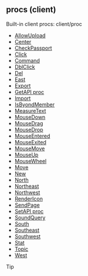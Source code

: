 ## procs (client)


Built-in client procs:
client/proc
+   [AllowUpload](/ref/client/proc/AllowUpload.md) 
+   [Center](/ref/client/proc/Center.md) 
+   [CheckPassport](/ref/client/proc/CheckPassport.md) 
+   [Click](/ref/client/proc/Click.md) 
+   [Command](/ref/client/proc/Command.md) 
+   [DblClick](/ref/client/proc/DblClick.md) 
+   [Del](/ref/client/proc/Del.md) 
+   [East](/ref/client/proc/East.md) 
+   [Export](/ref/client/proc/Export.md) 
+   [GetAPI proc](/ref/client/proc/GetAPI.md) 
+   [Import](/ref/client/proc/Import.md) 
+   [IsByondMember](/ref/client/proc/IsByondMember.md) 
+   [MeasureText](/ref/client/proc/MeasureText.md) 
+   [MouseDown](/ref/client/proc/MouseDown.md) 
+   [MouseDrag](/ref/client/proc/MouseDrag.md) 
+   [MouseDrop](/ref/client/proc/MouseDrop.md) 
+   [MouseEntered](/ref/client/proc/MouseEntered.md) 
+   [MouseExited](/ref/client/proc/MouseExited.md) 
+   [MouseMove](/ref/client/proc/MouseMove.md) 
+   [MouseUp](/ref/client/proc/MouseUp.md) 
+   [MouseWheel](/ref/client/proc/MouseWheel.md) 
+   [Move](/ref/client/proc/Move.md) 
+   [New](/ref/client/proc/New.md) 
+   [North](/ref/client/proc/North.md) 
+   [Northeast](/ref/client/proc/Northeast.md) 
+   [Northwest](/ref/client/proc/Northwest.md) 
+   [RenderIcon](/ref/client/proc/RenderIcon.md) 
+   [SendPage](/ref/client/proc/SendPage.md) 
+   [SetAPI proc](/ref/client/proc/SetAPI.md) 
+   [SoundQuery](/ref/client/proc/SoundQuery.md) 
+   [South](/ref/client/proc/South.md) 
+   [Southeast](/ref/client/proc/Southeast.md) 
+   [Southwest](/ref/client/proc/Southwest.md) 
+   [Stat](/ref/client/proc/Stat.md) 
+   [Topic](/ref/client/proc/Topic.md) 
+   [West](/ref/client/proc/West.md) 

> [!TIP] 
> 